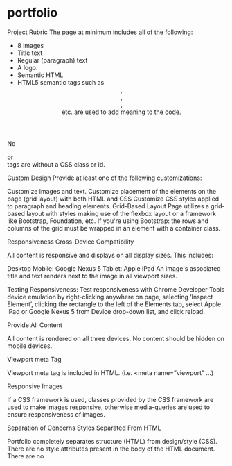 # portfolio
Project Rubric
The page at minimum includes all of the following:
* 8 images
* Title text
* Regular (paragraph) text
* A logo.
* Semantic HTML
* HTML5 semantic tags such as <header>, <footer>, <article>, <section>  etc. are used to add meaning to the code.

No <div> or <section> tags are without a CSS class or id.

Custom Design
Provide at least one of the following customizations:

Customize images and text.
Customize placement of the elements on the page (grid layout) with both HTML and CSS
Customize CSS styles applied to paragraph and heading elements.
Grid-Based Layout
Page utilizes a grid-based layout with styles making use of the flexbox layout or a framework like Bootstrap, Foundation, etc. If you're using Bootstrap: the rows and columns of the grid must be wrapped in an element with a container class.

Responsiveness
Cross-Device Compatibility

All content is responsive and displays on all display sizes. This includes:

Desktop Mobile: Google Nexus 5 Tablet: Apple iPad
An image's associated title and text renders next to the image in all viewport sizes.

Testing Responsiveness:
Test responsiveness with Chrome Developer Tools device emulation by right-clicking anywhere on page, selecting ‘Inspect Element’, clicking the rectangle to the left of the Elements tab, select Apple iPad or Google Nexus 5 from Device drop-down list, and click reload.

Provide All Content

All content is rendered on all three devices. No content should be hidden on mobile devices.

Viewport meta Tag

Viewport meta tag is included in HTML. (i.e. <meta name=”viewport” …)

Responsive Images

If a CSS framework is used, classes provided by the CSS framework are used to make images responsive, otherwise media-queries are used to ensure responsiveness of images.

Separation of Concerns
Styles Separated From HTML

Portfolio completely separates structure (HTML) from design/style (CSS). There are no style attributes present in the body of the HTML document. There are no <style> elements in the document.

Note: It is acceptable to include height and width attributes in  elements.

File structure
Files are organized with a directory structure that separates files based on functionality. For example: css/ for stylesheets img/ for images js/ for JavaScript files

Code  Quality
HTML Formatting rules

All code ( HTML element names, attributes, attribute values) is lowercase (except text/CDATA).
Code does not have trailing white spaces.
Indentation is consistent (either all tabs or all 2 spaces or all 4 spaces etc).
Code uses a new line for every block, list or table element and indent every such child element (it's acceptable to put all
elements in one line).
[Optional] When quoting attribute values, code uses double quotation marks.
HTML Style Rules

HTML documents use HTML5 <!doctype html>.
Code passes HTML and CSS validators.
[Optional]Code does not use entity references unless necessary e.g. characters with special meaning in HTML (like < and &) as well as control or “invisible” characters (like no-break spaces).
[Optional]Code omits type attributes for style sheets and scripts.
CSS Formatting Rules

Code does not have trailing white spaces.
Indentation is consistent (either all tabs or all 2 spaces or all 4 spaces etc).
Code indents all block content, that is rules within rules as well as declarations to reflect hierarchy and improve understanding.
Code uses a semicolon after every declaration for consistency and extensibility reasons.
Code always uses a space after a property name's colon, but no space between property and colon, for consistency reasons.
Code always use a single space between the last selector and the opening brace that begins the declaration block.
Code always start a new line for each selector and declaration.
Code always put a blank line (two line breaks) between rules.
[Optional] Code uses double quotation marks for attribute selectors or property values. Do not use quotation marks in URI values (url()).
CSS Style Rules

Code uses meaningful or generic ID and class names that are as short as possible but as long as necessary.
Code does not use element names in conjunction with IDs or classes.
Code uses shorthand properties where possible.
[Optional] Code omits unit specification after 0 values.
[Optional] Code includes leading 0s in decimal values for readability.
[Optional] Code uses 3-character hexadecimal notation where possible.
[Optional] Code separate words in ID and class names by a hyphen. *[Optional] Code avoids user agent detection as well as CSS "hacks"—try a different approach first.
General Meta Rules

HTML templates and documents use UTF-8 encoding. (no BOM) i.e. .
[Optional] Mark todos and action items with TODO
My design choices and notes
Given the guideline of the rubric, I have made the following choices in designing this website:

Use CSS without a framework such as Bootstrap. ( I am already quite familiar with Bootstrap and I want to learn another method. Particularly CSS GRID ).
I used some CSS grid and some CSS flexbox. Both were kind of tricky to get to work the way I wanted. I think I like grid better of the two after completing this project.
But I still much prefer Bootstrap, but realize how much trimmed down the html was for this project without using Bootstrap. # udacity-portfolio-project
